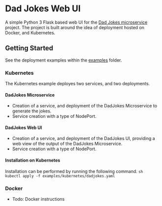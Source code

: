 # Dad Jokes Web UI #

A simple Python 3 Flask based web UI for the [Dad Jokes microservice](https://github.com/yesinteractive/dad-jokes_microservicei) project. The project is built around the idea of deployment hosted on Docker, and Kubernetes.

## Getting Started ##

See the deployment examples within the [examples](./examples) folder.

### Kubernetes ###

The Kubernetes example deployes two services, and two deployments.

#### DadJokes Microservice ####

* Creation of a service, and deployment of the DadJokes Microservice to generate the jokes.
* Service creation with a type of NodePort.

#### DadJokes Web UI ####

* Creation of a service, and deployment of the DadJokes UI, providing a web view of the output of the DadJokes Microservice.
* Service creation with a type of NodePort.

#### Installation on Kubernetes ####

Installation can be performed by running the following command.
    ```sh
    kubectl apply -f examples/kubernetes/dadjokes.yaml
    ```

### Docker ###

* Todo: Docker instructions